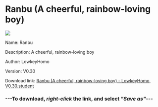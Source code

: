 # Ranbu (A cheerful, rainbow-loving boy)

<img src = "https://raw.githubusercontent.com/Arbiter1223/Daigaku-Gurashi-Custom-Students/master/Students/Files/Ranbu%20(A%20cheerful%2C%20rainbow-loving%20boy).png">

Name: Ranbu

Description: A cheerful, rainbow-loving boy

Author: LowkeyHomo

Version: V0.30

Download link: <a href="https://raw.githubusercontent.com/Arbiter1223/Daigaku-Gurashi-Custom-Students/master/Students/Files/Ranbu%20(A%20cheerful%2C%20rainbow-loving%20boy)%20-%20LowkeyHomo%2C%20V0.30.student">Ranbu (A cheerful, rainbow-loving boy) - LowkeyHomo, V0.30.student</a>

### ---**To download, _right-click_ the link, and select _"Save as"_**---

